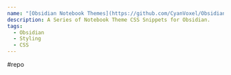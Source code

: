 ```yaml
---
name: "[Obsidian Notebook Themes](https://github.com/CyanVoxel/Obsidian-Notebook-Themes)"
description: A Series of Notebook Theme CSS Snippets for Obsidian.
tags:
  - Obsidian
  - Styling
  - CSS
---
```

#repo
